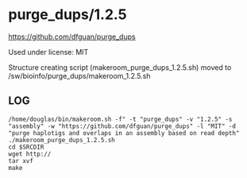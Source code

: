 purge_dups/1.2.5
========================

<https://github.com/dfguan/purge_dups>

Used under license:
MIT


Structure creating script (makeroom_purge_dups_1.2.5.sh) moved to /sw/bioinfo/purge_dups/makeroom_1.2.5.sh

LOG
---

    /home/douglas/bin/makeroom.sh -f" -t "purge_dups" -v "1.2.5" -s "assembly" -w "https://github.com/dfguan/purge_dups" -l "MIT" -d "purge haplotigs and overlaps in an assembly based on read depth"
    ./makeroom_purge_dups_1.2.5.sh
    cd $SRCDIR
    wget http://
    tar xvf 
    make

